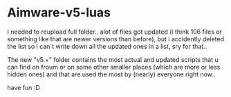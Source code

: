 # Aimware-v5-luas

I needed to reupload full folder.. alot of files got updated (i think 106 files or something like that are newer versions than before),
but i accidently deleted the list so i can´t write down all the updated ones in a list, sry for that..

The new "v5.+" folder contains the most actual and updated scripts that u can find on froum or on some other smaller places 
(which are more or less hidden ones) and that are used the most by (nearly) everyone right now..


have fun :D
